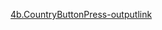 [4b.CountryButtonPress-outputlink](https://github.com/Divyaprabhu784/Divya-4AL22CS040--Java/blob/main/Exp4b.Java_Swings-2/s2.png)

